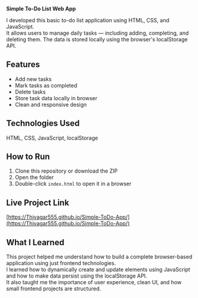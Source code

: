 **Simple To-Do List Web App**

I developed this basic to-do list application using HTML, CSS, and JavaScript.  
It allows users to manage daily tasks — including adding, completing, and deleting them. The data is stored locally using the browser's localStorage API.

## Features

- Add new tasks  
- Mark tasks as completed  
- Delete tasks  
- Store task data locally in browser  
- Clean and responsive design

## Technologies Used

HTML, CSS, JavaScript, localStorage

## How to Run

1. Clone this repository or download the ZIP  
2. Open the folder  
3. Double-click `index.html` to open it in a browser

## Live Project Link

[https://Thivagar555.github.io/Simple-ToDo-App/](https://Thivagar555.github.io/Simple-ToDo-App/)

## What I Learned

This project helped me understand how to build a complete browser-based application using just frontend technologies.  
I learned how to dynamically create and update elements using JavaScript and how to make data persist using the localStorage API.  
It also taught me the importance of user experience, clean UI, and how small frontend projects are structured.
